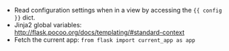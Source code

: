 - Read configuration settings when in a view by accessing the `{{ config }}` dict.
- Jinja2 global variables: http://flask.pocoo.org/docs/templating/#standard-context
- Fetch the current app: `from flask import current_app as app`